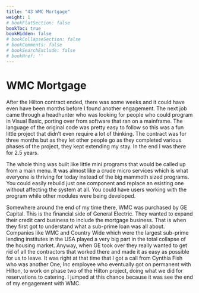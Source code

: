 ```yaml
---
title: "43 WMC Mortgage"
weight: 1
# bookFlatSection: false
bookToc: true
bookHidden: false
# bookCollapseSection: false
# bookComments: false
# bookSearchExclude: false
# bookHref: ''
---
```

# WMC Mortgage
After the Hilton contract ended, there was some weeks and it could have even have been months before I found another engagement. The next job came through a headhunter who was looking for people who could program in Visual Basic, porting over from software that ran on a mainframe. The language of the original code was pretty easy to follow so this was a fun little project that didn’t even require a lot of thinking.  The contract was for three months but as they let other people go as they completed various phases of the project, they kept extending my stay. In the end I was there for 2.5 years.

The whole thing was built like little mini programs that would be called up from a main menu. It was almost like a crude micro services which is what everyone is thriving for today instead of the big mammoth sized programs.  You could easily rebuild just one component and replace an esisting one without affecting the system at all. You could have users working with the program while other modules were being developed.

Somewhere around the end of my time there, WMC was purchased by GE Capital. This is the financial side of General Electric. They wanted to expand their credit card business to include the mortgage business. That is when they first got to understand what a sub-prime loan was all about. Companies like WMC and Country Wide which were the largest sub-prime lending institutes in the USA played a very big part in the total collapse of the housing market. Anyway, when GE took over they really wanted to get rid of all the contractors that worked there and made it as easy as possible for us to leave. It was right at that time that I got a call from Cynthia Fish who was another One, Inc employee who eventually got on permanent with Hilton, to work on phase two of the Hilton project, doing what we did for reservations to catering.  I jumped at this chance because it was see the end of my engagement with WMC.